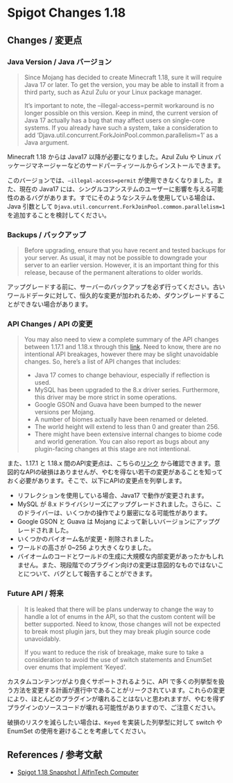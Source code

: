 # Spigot Changes 1.18

## Changes / 変更点

### Java Version / Java バージョン

> Since Mojang has decided to create Minecraft 1.18, sure it will require Java 17 or later. To get the version, you may be able to install it from a third party, such as Azul Zulu or your Linux package manager.
>
> It’s important to note, the –illegal-access=permit workaround is no longer possible on this version. Keep in mind, the current version of Java 17 actually has a bug that may affect users on single-core systems. If you already have such a system, take a consideration to add ‘Djava.util.concurrent.ForkJoinPool.common.parallelism=1’ as a Java argument.

Minecraft 1.18 からは Java17 以降が必要になりました。Azul Zulu や Linux パッケージマネージャーなどのサードパーティツールからインストールできます。

このバージョンでは、`–illegal-access=permit` が使用できなくなりました。また、現在の Java17 には、シングルコアシステムのユーザーに影響を与える可能性のあるバグがあります。すでにそのようなシステムを使用している場合は、Java 引数として `Djava.util.concurrent.ForkJoinPool.common.parallelism=1` を追加することを検討してください。

### Backups / バックアップ

> Before upgrading, ensure that you have recent and tested backups for your server. As usual, it may not be possible to downgrade your server to an earlier version. However, it is an important thing for this release, because of the permanent alterations to older worlds.

アップグレードする前に、サーバーのバックアップを必ず行ってください。古いワールドデータに対して、恒久的な変更が加われるため、ダウングレードすることができない場合があります。

### API Changes / API の変更

> You may also need to view a complete summary of the API changes between 1.17.1 and 1.18.x through this [link](https://hub.spigotmc.org/stash/projects/SPIGOT/repos/bukkit/compare/diff?targetBranch=d32e3c764edd6a449ddd220720185d266c2193f9&sourceBranch=refs%2Fheads%2Fmaster&targetRepoId=11). Need to know, there are no intentional API breakages, however there may be slight unavoidable changes. So, here’s a list of API changes that includes:
> - Java 17 comes to change behaviour, especially if reflection is used.
> - MySQL has been upgraded to the 8.x driver series. Furthermore, this driver may be more strict in some operations.
> - Google GSON and Guava have been bumped to the newer versions per Mojang.
> - A number of biomes actually have been renamed or deleted.
> - The world height will extend to less than 0 and greater than 256.
> - There might have been extensive internal changes to biome code and world generation. You can also report as bugs about any plugin-facing changes at this stage are not intentional.

また、1.17.1 と 1.18.x 間のAPI変更点は、こちらの[リンク](https://hub.spigotmc.org/stash/projects/SPIGOT/repos/bukkit/compare/diff?targetBranch=d32e3c764edd6a449ddd220720185d266c2193f9&sourceBranch=refs%2Fheads%2Fmaster&targetRepoId=11) から確認できます。意図的なAPIの破損はありませんが、やむを得ない若干の変更があることを知っておく必要があります。そこで、以下にAPIの変更点を列挙します。

- リフレクションを使用している場合、Java17 で動作が変更されます。
- MySQL が 8.x ドライバシリーズにアップグレードされました。さらに、このドライバーは、いくつかの操作でより厳密になる可能性があります。
- Google GSON と Guava は Mojang によって新しいバージョンにアップグレードされました。
- いくつかのバイオーム名が変更・削除されました。
- ワールドの高さが 0~256 より大きくなりました。
- バイオームのコードとワールドの生成に大規模な内部変更があったかもしれません。また、現段階でのプラグイン向けの変更は意図的なものではないことについて、バグとして報告することができます。

### Future API / 将来

> It is leaked that there will be plans underway to change the way  to handle a lot of enums in the API, so that the custom content will be better supported. Need to know,  those changes will not be expected to break most plugin jars, but they may break plugin source code unavoidably.
> 
> If you want to reduce the risk of breakage, make sure to take a consideration to avoid the use of switch statements and EnumSet over enums that implement ‘Keyed’.

カスタムコンテンツがより良くサポートされるように、API で多くの列挙型を扱う方法を変更する計画が進行中であることがリークされています。これらの変更により、ほとんどのプラグインが壊れることはないと思われますが、やむを得ずプラグインのソースコードが壊れる可能性がありますので、ご注意ください。

破損のリスクを減らしたい場合は、`Keyed` を実装した列挙型に対して switch や EnumSet の使用を避けることを考慮してください。

## References / 参考文献

- [Spigot 1.18 Snapshot | AlfinTech Computer](https://www.alfintechcomputer.com/spigot-1-18-snapshot/)
